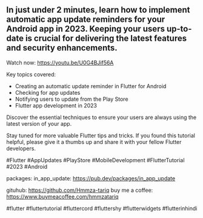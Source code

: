 ## In just under 2 minutes, learn how to implement automatic app update reminders for your Android app in 2023. Keeping your users up-to-date is crucial for delivering the latest features and security enhancements.

Watch now: https://youtu.be/U0G4BJif56A

Key topics covered:
- Creating an automatic update reminder in Flutter for Android
- Checking for app updates
- Notifying users to update from the Play Store
- Flutter app development in 2023

Discover the essential techniques to ensure your users are always using the latest version of your app.

Stay tuned for more valuable Flutter tips and tricks. If you found this tutorial helpful, please give it a thumbs up and share it with your fellow Flutter developers.

#Flutter #AppUpdates #PlayStore #MobileDevelopment #FlutterTutorial #2023 #Android

packages: 
in_app_update: https://pub.dev/packages/in_app_update

gituhub: https://github.com/Hmmza-tariq
buy me a coffee: https://www.buymeacoffee.com/hmmzatariq

#flutter #fluttertutorial #fluttercord #fluttershy #flutterwidgets #flutterinhindi
